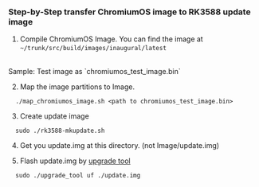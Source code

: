 ### Step-by-Step transfer ChromiumOS image to RK3588 update image

1. Compile ChromiumOS Image. You can find the image at `~/trunk/src/build/images/inaugural/latest` 
 <br>
 Sample: Test image as `chromiumos_test_image.bin`

2. Map the image partitions to Image.

```
  ./map_chromiumos_image.sh <path to chromiumos_test_image.bin>
```

3. Create update image

```
  sudo ./rk3588-mkupdate.sh
```

4. Get you update.img at this directory. (not Image/update.img)

5. Flash update.img by [upgrade tool](./Linux_Upgrade_Tool)

```
  sudo ./upgrade_tool uf ./update.img
```
